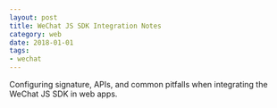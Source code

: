 ```yaml
---
layout: post
title: WeChat JS SDK Integration Notes
category: web
date: 2018-01-01
tags:
- wechat
---
```


Configuring signature, APIs, and common pitfalls when integrating the WeChat JS SDK in web apps.

